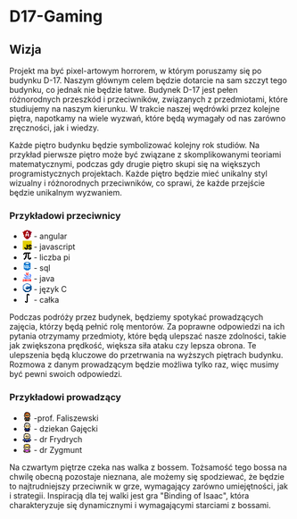 # D17-Gaming

## Wizja

Projekt ma być pixel-artowym horrorem, w którym poruszamy się po budynku D-17. Naszym głównym celem będzie dotarcie na sam szczyt tego budynku, co jednak nie będzie łatwe. Budynek D-17 jest pełen różnorodnych przeszkód i przeciwników, związanych z przedmiotami, które studiujemy na naszym kierunku. W trakcie naszej wędrówki przez kolejne piętra, napotkamy na wiele wyzwań, które będą wymagały od nas zarówno zręczności, jak i wiedzy.

Każde piętro budynku będzie symbolizować kolejny rok studiów. Na przykład pierwsze piętro może być związane z skomplikowanymi teoriami matematycznymi, podczas gdy drugie piętro skupi się na większych programistycznych projektach. Każde piętro będzie mieć unikalny styl wizualny i różnorodnych przeciwników, co sprawi, że każde przejście będzie unikalnym wyzwaniem.

### Przykładowi przeciwnicy
- ![Angular](./assets/enemies/angular.png) - angular
- ![js](./assets/enemies/js.png) - javascript
- ![pi](./assets/enemies/pi.png) - liczba pi
- ![sql](./assets/enemies/sql.png) - sql
- ![java](./assets/enemies/java.png) - java
- ![c](./assets/enemies/c.png) - język C
- ![integral](./assets/enemies/integral.png) - całka

Podczas podróży przez budynek, będziemy spotykać prowadzących zajęcia, którzy będą pełnić rolę mentorów. Za poprawne odpowiedzi na ich pytania otrzymamy przedmioty, które będą ulepszać nasze zdolności, takie jak zwiększona prędkość, większa siła ataku czy lepsza obrona. Te ulepszenia będą kluczowe do przetrwania na wyższych piętrach budynku. Rozmowa z danym prowadzącym będzie możliwa tylko raz, więc musimy być pewni swoich odpowiedzi.

### Przykładowi prowadzący
- ![falisz](./assets/characters/Falisz.png) -prof. Faliszewski
- ![garek](./assets/characters/Garek.png) - dziekan Gajęcki
- ![Wacek](./assets/characters/Wacek.png) - dr Frydrych
- ![Zygmunt](./assets/characters/Zygmunt.png) - dr Zygmunt

Na czwartym piętrze czeka nas walka z bossem. Tożsamość tego bossa na chwilę obecną pozostaje nieznana, ale możemy się spodziewać, że będzie to najtrudniejszy przeciwnik w grze, wymagający zarówno umiejętności, jak i strategii. Inspiracją dla tej walki jest gra "Binding of Isaac", która charakteryzuje się dynamicznymi i wymagającymi starciami z bossami.
